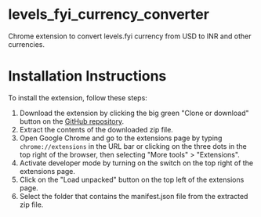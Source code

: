 # levels_fyi_currency_converter
Chrome extension to convert levels.fyi currency from USD to INR and other currencies.

# Installation Instructions
To install the extension, follow these steps:
1. Download the extension by clicking the big green "Clone or download" button on the [GitHub repository](https://github.com/grubdragon/levels_fyi_currency_converter).
2. Extract the contents of the downloaded zip file.
3. Open Google Chrome and go to the extensions page by typing `chrome://extensions` in the URL bar or clicking on the three dots in the top right of the browser, then selecting "More tools" > "Extensions".
4. Activate developer mode by turning on the switch on the top right of the extensions page.
5. Click on the "Load unpacked" button on the top left of the extensions page.
6. Select the folder that contains the manifest.json file from the extracted zip file.